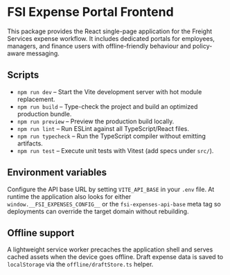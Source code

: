 # FSI Expense Portal Frontend

This package provides the React single-page application for the Freight Services expense workflow. It includes dedicated portals for employees, managers, and finance users with offline-friendly behaviour and policy-aware messaging.

## Scripts

- `npm run dev` – Start the Vite development server with hot module replacement.
- `npm run build` – Type-check the project and build an optimized production bundle.
- `npm run preview` – Preview the production build locally.
- `npm run lint` – Run ESLint against all TypeScript/React files.
- `npm run typecheck` – Run the TypeScript compiler without emitting artifacts.
- `npm run test` – Execute unit tests with Vitest (add specs under `src/`).

## Environment variables

Configure the API base URL by setting `VITE_API_BASE` in your `.env` file. At runtime the application also looks for either `window.__FSI_EXPENSES_CONFIG__` or the `fsi-expenses-api-base` meta tag so deployments can override the target domain without rebuilding.

## Offline support

A lightweight service worker precaches the application shell and serves cached assets when the device goes offline. Draft expense data is saved to `localStorage` via the `offline/draftStore.ts` helper.
